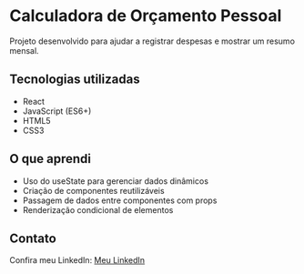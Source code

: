 
# Calculadora de Orçamento Pessoal

Projeto desenvolvido para ajudar a registrar despesas e mostrar um resumo mensal.

## Tecnologias utilizadas
- React
- JavaScript (ES6+)
- HTML5
- CSS3

## O que aprendi
- Uso do useState para gerenciar dados dinâmicos
- Criação de componentes reutilizáveis
- Passagem de dados entre componentes com props
- Renderização condicional de elementos

## Contato
Confira meu LinkedIn: [Meu LinkedIn](https://www.linkedin.com/in/vanessa-macena-238418376/)
